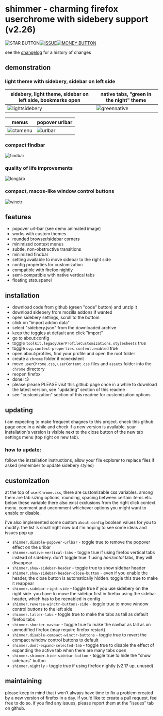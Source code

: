 # shimmer - charming firefox userchrome with sidebery support (v2.26)
![STAR BUTTON](https://github.com/user-attachments/assets/227bfd9e-ce3a-4d76-b8b7-24ad55dc128a)[![ISSUE](https://github.com/user-attachments/assets/648d41c3-4812-47fd-9696-38d76a2a0a5a)](https://github.com/nuclearcodecat/shimmer/issues)[![MONEY BUTTON](https://github.com/user-attachments/assets/18d7f816-f784-46b2-97b1-89173f68e227)](https://ko-fi.com/nuclearcodecat)

see the [changelog](CHANGELOG.md) for a history of changes

## demonstration

### light theme with sidebery, sidebar on left side
| sidebery, light theme, sidebar on left side, bookmarks open                                       | native tabs, "green in the night" theme                                                                      |
|---------------------------------------------------------------------------------------------------|--------------------------------------------------------------------------------------------------------------|
| ![lightsidebery](https://github.com/user-attachments/assets/dd26f273-438e-42be-b77a-5d0df96b70bf) | ![greennative](https://github.com/user-attachments/assets/a60e6432-c919-4766-8353-609f1296315d)              |


| menus                                                                                       | popover urlbar                                                                             |
|---------------------------------------------------------------------------------------------|--------------------------------------------------------------------------------------------|
| ![ctxmenu](https://github.com/user-attachments/assets/7da9bdff-d247-4680-ad20-70d12c886272) | ![urlbar](https://github.com/user-attachments/assets/8b328ecf-0297-4e8c-8cb6-8826040c7916) |

### compact findbar
![findbar](https://github.com/user-attachments/assets/198c5ec8-6e59-46fb-8624-0baa90506c86)

### quality of life improvements
![longtab](https://github.com/user-attachments/assets/6ab029f9-1b67-4545-a898-bd680bd40000)

### compact, macos-like window control buttons
![winctr](https://github.com/user-attachments/assets/934849bd-19ba-4617-8bfe-f5b41508a872)





## features
 - popover url-bar (see demo animated image)
 - works with custom themes
 - rounded browser/sidebar corners
 - minimized context menus
 - subtle, non-obstructive transitions
 - minimized findbar
 - setting available to move sidebar to the right side
 - config properties for customization
 - compatible with firefox nightly
 - semi-compatible with native vertical tabs
 - floating statuspanel

## installation

 - download code from github (green "code" button) and unzip it
 - download sidebery from mozilla addons if wanted
 - open sidebery settings, scroll to the bottom
 - click on "import addon data"
 - select "sidebery.json" from the downloaded archive
 - keep the toggles at default and click "import"
 - go to about:config
 - toggle `toolkit.legacyUserProfileCustomizations.stylesheets` true
 - toggle `svg.context-properties.content.enabled` true
 - open about:profiles, find your profile and open the root folder
 - create a `chrome` folder if nonexistent
 - move `userChrome.css`, `userContent.css` files and `assets` folder into the `chrome` directory
 - reopen firefox
 - done! :3
 - please please PLEASE visit this github page once in a while to download the latest version, see "updating" section of this readme
 - see "customization" section of this readme for customization options

## updating
 i am expecting to make frequent chagnes to this project. check this github page once in a while and check if a new version is available. your installation's version is visible next to the close button of the new tab settings menu (top right on new tab).
### how to update:
 follow the installation instructions, allow your file  explorer to replace files if asked (remember to update  sidebery styles)

## customization
 at the top of `userChrome.css`, there are customizable css variables. among them are tab sizing options, rounding, spacing between certain items etc. below these variable there also exist exclusions from the right click context menu. comment and uncomment whichever options you might want to enable or disable.
 
 i've also implemented some custom `about:config` boolean values for you to modify. the list is small right now but i'm hoping to see some ideas and issues pop up
 - `shimmer.disable-popover-urlbar` - toggle true to remove the popover effect on the urlbar
 - `shimmer.native-vertical-tabs` - toggle true if using firefox vertical tabs instead of sidebery. don't toggle true if using *horizontal* tabs, they will disappear
 - `shimmer.show-sidebar-header` - toggle true to show sidebar header
 - `shimmer.show-sidebar-header-close-button` - even if you enable the header, the close button is automatically hidden. toggle this true to make it reappear
 - `shimmer.sidebar-right-side` - toggle true if you use sidebery on the right side. you have to move the sidebar first in firefox using the sidebar header, which has to be reenabled in config
 - `shimmer.reverse-winctr-buttons-side` - toggle true to move window control buttons to the left side
 - `shimmer.taller-tabs` - toggle true to make the tabs as tall as default firefox tabs
 - `shimmer.shorter-navbar` - toggle true to make the navbar as tall as on unmodified firefox (may require firefox restart)
 - `shimmer.disable-compact-winctr-buttons` - toggle true to revert the compact window control buttons to default
 - `shimmer.dont-expand-selected-tab` - toggle true to disable the effect of expanding the active tab when there are many tabs open
 - `shimmer.shimmer.hide-sidebar-button` - toggle true to hide the "show sidebars" button
 - `shimmer.nightly` - toggle true if using firefox nightly (v2.17 up, unused)

## maintaining
 please keep in mind that i won't always have time to fix a problem created by a new version of firefox in a day. if you'd like to create a pull request, feel free to do so. if you find any issues, please report them at the "issues" tab on github.

